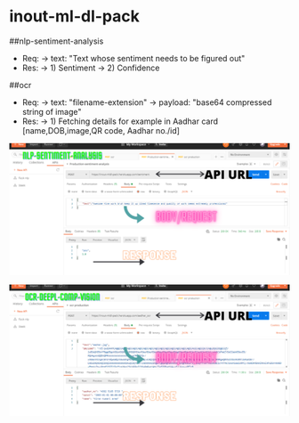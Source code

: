 # inout-ml-dl-pack

##nlp-sentiment-analysis
* Req:
  -> text: "Text whose sentiment needs to be figured out"
* Res:
  -> 1) Sentiment
  -> 2) Confidence
  
##ocr

* Req:
  -> text: "filename-extension"
  -> payload: "base64 compressed string of image"
* Res:
  -> 1) Fetching details for example in Aadhar card [name,DOB,image,QR code, Aadhar no./id]
  

![alt text](https://github.com/rohitchatla/inout-ml-dl-pack/blob/master/images-assets/nlp-sentiment-analysis.png)

![alt text](https://github.com/rohitchatla/inout-ml-dl-pack/blob/master/images-assets/ocr.png)
